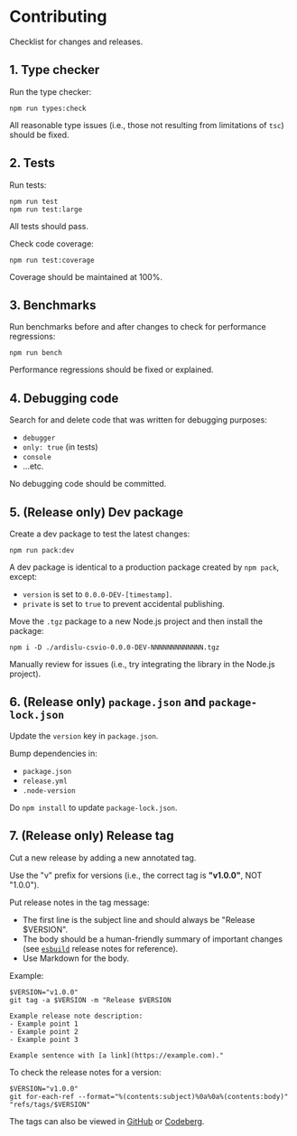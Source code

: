 # Contributing

Checklist for changes and releases.

## 1. Type checker

Run the type checker:

```
npm run types:check
```

All reasonable type issues (i.e., those not resulting from limitations of `tsc`) should be fixed.

## 2. Tests

Run tests:

```
npm run test
npm run test:large
```

All tests should pass.

Check code coverage:

```
npm run test:coverage
```

Coverage should be maintained at 100%.

## 3. Benchmarks

Run benchmarks before and after changes to check for performance regressions:

```
npm run bench
```

Performance regressions should be fixed or explained.

## 4. Debugging code

Search for and delete code that was written for debugging purposes:
- `debugger`
- `only: true` (in tests)
- `console`
- ...etc.

No debugging code should be committed.

## 5. (Release only) Dev package

Create a dev package to test the latest changes:

```
npm run pack:dev
```

A dev package is identical to a production package created by `npm pack`, except:
- `version` is set to `0.0.0-DEV-[timestamp]`.
- `private` is set to `true` to prevent accidental publishing.

Move the `.tgz` package to a new Node.js project and then install the package:

```
npm i -D ./ardislu-csvio-0.0.0-DEV-NNNNNNNNNNNNN.tgz
```

Manually review for issues (i.e., try integrating the library in the Node.js project).

## 6. (Release only) `package.json` and `package-lock.json`

Update the `version` key in `package.json`.

Bump dependencies in:
- `package.json`
- `release.yml`
- `.node-version`

Do `npm install` to update `package-lock.json`.

## 7. (Release only) Release tag

Cut a new release by adding a new annotated tag.

Use the "v" prefix for versions (i.e., the correct tag is **"v1.0.0"**, NOT "1.0.0").

Put release notes in the tag message:
- The first line is the subject line and should always be "Release $VERSION".
- The body should be a human-friendly summary of important changes (see [`esbuild`](https://github.com/evanw/esbuild/releases) release notes for reference).
- Use Markdown for the body.

Example:

```
$VERSION="v1.0.0"
git tag -a $VERSION -m "Release $VERSION

Example release note description:
- Example point 1
- Example point 2
- Example point 3

Example sentence with [a link](https://example.com)."
```

To check the release notes for a version:

```
$VERSION="v1.0.0"
git for-each-ref --format="%(contents:subject)%0a%0a%(contents:body)" "refs/tags/$VERSION"
```

The tags can also be viewed in [GitHub](https://github.com/ardislu/csvio/tags) or [Codeberg](https://codeberg.org/ardislu/csvio/tags).
